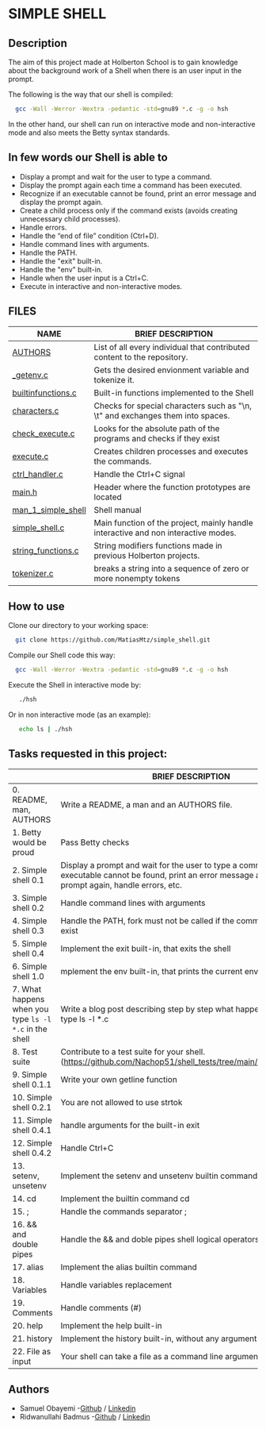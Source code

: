 # SIMPLE SHELL 

## Description
The aim of this project made at Holberton School is to gain knowledge about the background work of a Shell when there is an user input in the prompt. 

The following is the way that our shell is compiled: 
```bash
  gcc -Wall -Werror -Wextra -pedantic -std=gnu89 *.c -g -o hsh 
```
In the other hand, our shell can run on interactive mode and non-interactive mode and also meets the Betty syntax standards.


## In few words our Shell is able to


- Display a prompt and wait for the user to type a command.
- Display the prompt again each time a command has been executed.
- Recognize if an executable cannot be found, print an error message and display the prompt again.
- Create a child process only if the command exists (avoids creating unnecessary child processes).
- Handle errors.
- Handle the “end of file” condition (Ctrl+D).
- Handle command lines with arguments.
- Handle the PATH.
- Handle the "exit" built-in.
- Handle the "env" built-in.
- Handle when the user input is a Ctrl+C.
- Execute in interactive and non-interactive modes.
## FILES

| NAME             | BRIEF DESCRIPTION                                                                |
| ----------------- | ------------------------------------------------------------------ |
| [AUTHORS](https://github.com/MatiasMtz/simple_shell/blob/main/AUTHORS) | List of all every individual that contributed content to the repository. |
| [_getenv.c](https://github.com/MatiasMtz/simple_shell/blob/main/_getenv.c) | Gets the desired envionment variable and tokenize it. |
| [builtinfunctions.c](https://github.com/MatiasMtz/simple_shell/blob/main/builtin_functions.c) | Built-in functions implemented to the Shell |
| [characters.c](https://github.com/MatiasMtz/simple_shell/blob/main/characters.c) | Checks for special characters such as "\n, \t" and exchanges them into spaces. |
| [check_execute.c](https://github.com/MatiasMtz/simple_shell/blob/main/check_execute.c) | Looks for the absolute path of the programs and checks if they exist |
| [execute.c](https://github.com/MatiasMtz/simple_shell/blob/main/execute.c) | Creates children processes and executes the commands. |
| [ctrl_handler.c](https://github.com/MatiasMtz/simple_shell/blob/main/ctrl_handler.c) | Handle the Ctrl+C signal |
| [main.h](https://github.com/MatiasMtz/simple_shell/blob/main/main.h) | Header where the function prototypes are located |
| [man_1_simple_shell](https://github.com/MatiasMtz/simple_shell/blob/main/man_1_simple_shell) | Shell manual |
| [simple_shell.c](https://github.com/MatiasMtz/simple_shell/blob/main/simple_shell.c) | Main function of the project, mainly handle interactive and non interactive modes. |
| [string_functions.c](https://github.com/MatiasMtz/simple_shell/blob/main/string_functions.c) | String modifiers functions made in previous Holberton projects. |
| [tokenizer.c](https://github.com/MatiasMtz/simple_shell/blob/main/tokenizer.c) | breaks a string into a sequence of zero or more nonempty tokens |


## How to use

Clone our directory to your working space:

```bash
  git clone https://github.com/MatiasMtz/simple_shell.git
```
Compile our Shell code this way:
```bash
  gcc -Wall -Werror -Wextra -pedantic -std=gnu89 *.c -g -o hsh 
```
Execute the Shell in interactive mode by:
```bash
   ./hsh
```
Or in non interactive mode (as an example):
```bash
   echo ls | ./hsh
```

## Tasks requested in this project:

|              | BRIEF DESCRIPTION                                                                |
| ----------------- | ------------------------------------------------------------------ |
| 0. README, man, AUTHORS | Write a README, a man and an AUTHORS file. |
| 1. Betty would be proud | Pass Betty checks |
| 2. Simple shell 0.1 | Display a prompt and wait for the user to type a command, if an executable cannot be found, print an error message and display the prompt again, handle errors, etc. |
| 3. Simple shell 0.2 | Handle command lines with arguments |
| 4. Simple shell 0.3 | Handle the PATH, fork must not be called if the command doesn’t exist |
| 5. Simple shell 0.4 | Implement the exit built-in, that exits the shell |
| 6. Simple shell 1.0 | mplement the env built-in, that prints the current environment |
| 7. What happens when you type `ls -l *.c` in the shell | Write a blog post describing step by step what happens when you type ls -l *.c |
| 8. Test suite | Contribute to a test suite for your shell. (https://github.com/Nachop51/shell_tests/tree/main/axel_matias_test) |
| 9. Simple shell 0.1.1 | Write your own getline function |
| 10. Simple shell 0.2.1 | You are not allowed to use strtok |
| 11. Simple shell 0.4.1 | handle arguments for the built-in exit |
| 12. Simple shell 0.4.2 | Handle Ctrl+C |
| 13. setenv, unsetenv | Implement the setenv and unsetenv builtin commands |
| 14. cd | Implement the builtin command cd |
| 15. ; | Handle the commands separator ; |
| 16. && and double pipes | Handle the && and doble pipes shell logical operators |
| 17. alias | Implement the alias builtin command |
| 18. Variables | Handle variables replacement |
| 19. Comments | Handle comments (#) |
| 20. help | Implement the help built-in |
| 21. history | Implement the history built-in, without any argument |
| 22. File as input | Your shell can take a file as a command line argument |

## Authors
- Samuel Obayemi -[Github](https://github.com/theodes1) / [Linkedin](linkedin.com/in/samuel-obayemi-631025153/)
- Ridwanullahi Badmus -[Github](https://github.com/https://github.com/Sagna112) / [Linkedin](https://www.linkedin.com/in/badmus-ridwanullahi-540012202/)

